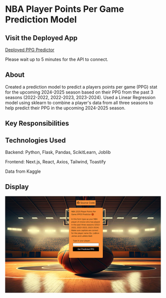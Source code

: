 # NBA Player Points Per Game Prediction Model

## Visit the Deployed App 

[Deployed PPG Predictor](https://nba2025ppg-predictior.vercel.app/)

Please wait up to 5 minutes for the API to connect.

## About

Created a prediction model to predict a players points per game
(PPG) stat for the upcoming 2024-2025 season based on their PPG from the past 3 seasons (2022-2022, 2022-2023, 2023-2024).
Used a Linear Regression model using sklearn to combine a player's data from all three seasons to help predict their PPG in the upcoming 2024-2025 season.

## Key Responsibilities

## Technologies Used

Backend: Python, Flask, Pandas, ScikitLearn, Joblib

Frontend: Next.js, React, Axios, Tailwind, Toastify

Data from Kaggle

## Display

![main display image](image.png)
